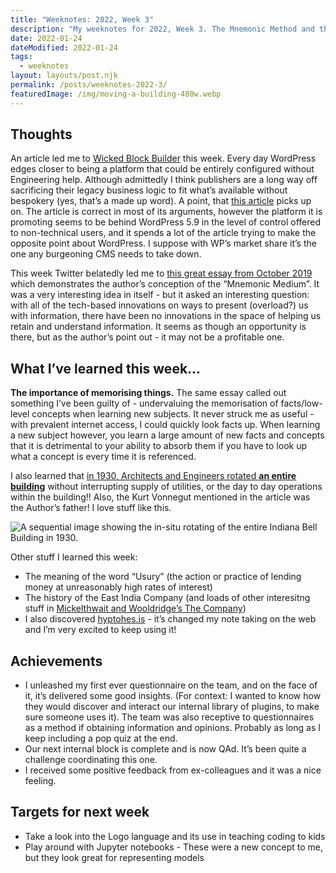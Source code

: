 ```yaml
---
title: "Weeknotes: 2022, Week 3"
description: "My weeknotes for 2022, Week 3. The Mnemonic Method and the importance of memory. Also, how to move an entire building..."
date: 2022-01-24
dateModified: 2022-01-24
tags:
  - weeknotes
layout: layouts/post.njk
permalink: /posts/weeknotes-2022-3/
featuredImage: /img/moving-a-building-480w.webp
---
```

## Thoughts

An article led me to [Wicked Block Builder](https://wordpress.org/plugins/wicked-block-builder/) this week. Every day WordPress edges closer to being a platform that could be entirely configured without Engineering help. Although admittedly I think publishers are a long way off sacrificing their legacy business logic to fit what’s available without bespokery (yes, that’s a made up word). A point, that [this article](https://pressgazette.co.uk/cloud-based-cms-benefits-for-publishers/) picks up on. The article is correct in most of its arguments, however the platform it is promoting seems to be behind WordPress 5.9 in the level of control offered to non-technical users, and it spends a lot of the article trying to make the opposite point about WordPress. I suppose with WP’s market share it’s the one any burgeoning CMS needs to take down. 

This week Twitter belatedly led me to [this great essay from October 2019](https://numinous.productions/ttft/) which demonstrates the author’s conception of the “Mnemonic Medium”. It was a very interesting idea in itself - but it asked an interesting question: with all of the tech-based innovations on ways to present (overload?) us with information, there have been no innovations in the space of helping us retain and understand information. It seems as though an opportunity is there, but as the author’s point out - it may not be a profitable one.

## What I’ve learned this week...

**The importance of memorising things.** The same essay called out something I’ve been guilty of - undervaluing the memorisation of facts/low-level concepts when learning new subjects. It never struck me as useful - with prevalent internet access, I could quickly look facts up. When learning a new subject however, you learn a large amount of new facts and concepts that it is detrimental to your ability to absorb them if you have to look up what a concept is every time it is referenced.

I also learned that [in 1930, Architects and Engineers rotated **an entire building**](https://www.archdaily.com/973183/the-building-that-moved-how-did-they-move-an-11000-ton-telephone-exchange-without-suspending-its-operations) without interrupting supply of utilities, or the day to day operations within the building!! Also, the Kurt Vonnegut mentioned in the article was the Author’s father! I love stuff like this.

![A sequential image showing the in-situ rotating of the entire Indiana Bell Building in 1930.](https://cfergo.s3.eu-west-1.amazonaws.com/moving-a-building.jpg "This has blown my mind. &#91;_Image generated from the original animated GIF on [Arch Daily](https://archdaily.com/973183/the-building-that-moved-how-did-they-move-an-11000-ton-telephone-exchange-without-suspending-its-operations)_&#93;")

Other stuff I learned this week:

- The meaning of the word “Usury” (the action or practice of lending money at unreasonably high rates of interest)
- The history of the East India Company (and loads of other interesitng stuff in [Mickelthwait and Wooldridge’s The Company](https://www.goodreads.com/en/book/show/210022.The_Company))
- I also discovered [hyptohes.is](https://hypothes.is/) - it’s changed my note taking on the web and I’m very excited to keep using it!

## Achievements

- I unleashed my first ever questionnaire on the team, and on the face of it, it’s delivered some good insights. (For context: I wanted to know how they would discover and interact our internal library of plugins, to make sure someone uses it). The team was also receptive to questionnaires as a method if obtaining information and opinions. Probably as long as I keep including a pop quiz at the end.
- Our next internal block is complete and is now QAd. It’s been quite a challenge coordinating this one.
- I received some positive feedback from ex-colleagues and it was a nice feeling.

## Targets for next week

- Take a look into the Logo language and its use in teaching coding to kids
- Play around with Jupyter notebooks - These were a new concept to me, but they look great for representing models